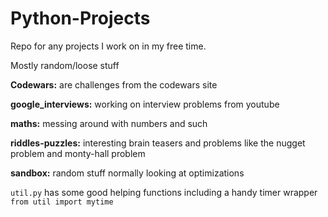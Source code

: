 # Python-Projects
Repo for any projects I work on in my free time.

Mostly random/loose stuff

**Codewars:** are challenges from the codewars site

**google_interviews:** working on interview problems from youtube


**maths:** messing around with numbers and such

**riddles-puzzles:** interesting brain teasers and problems like the nugget problem and monty-hall problem

**sandbox:** random stuff normally looking at optimizations

```util.py``` has some good helping functions including a handy timer wrapper ```from util import mytime```